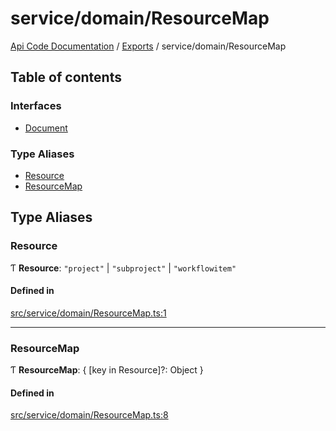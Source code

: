 # service/domain/ResourceMap
 
[Api Code Documentation](../README.md) / [Exports](../modules.md) / service/domain/ResourceMap

## Table of contents

### Interfaces

- [Document](../interfaces/service_domain_ResourceMap.Document.md)

### Type Aliases

- [Resource](service_domain_ResourceMap.md#resource)
- [ResourceMap](service_domain_ResourceMap.md#resourcemap)

## Type Aliases

### Resource

Ƭ **Resource**: ``"project"`` \| ``"subproject"`` \| ``"workflowitem"``

#### Defined in

[src/service/domain/ResourceMap.ts:1](https://github.com/openkfw/TruBudget/blob/4d7fd4be/api/src/service/domain/ResourceMap.ts#L1)

___

### ResourceMap

Ƭ **ResourceMap**: { [key in Resource]?: Object }

#### Defined in

[src/service/domain/ResourceMap.ts:8](https://github.com/openkfw/TruBudget/blob/4d7fd4be/api/src/service/domain/ResourceMap.ts#L8)
